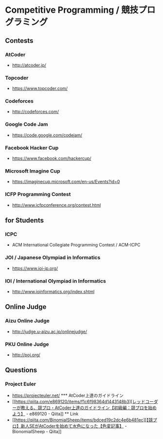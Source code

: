 # Competitive Programming / 競技プログラミング
## Contests
### AtCoder
- http://atcoder.jp/
### Topcoder
- https://www.topcoder.com/
### Codeforces
- http://codeforces.com/
### Google Code Jam
- https://code.google.com/codejam/
### Facebook Hacker Cup
- https://www.facebook.com/hackercup/
### Microsoft Imagine Cup
- https://imaginecup.microsoft.com/en-us/Events?id=0
### ICFP Programming Contest
- http://www.icfpconference.org/contest.html
## for Students
### ICPC
- ACM International Collegiate Programming Contest / ACM-ICPC
### JOI / Japanese Olympiad in Informatics
- https://www.ioi-jp.org/
### IOI / International Olympiad in Informatics
- http://www.ioinformatics.org/index.shtml
## Online Judge
### Aizu Online Judge
- http://judge.u-aizu.ac.jp/onlinejudge/
### PKU Online Judge
- http://poj.org/
## Questions
### Project Euler
- https://projecteuler.net/
*** AtCoder上達のガイドライン
- [[https://qiita.com/e869120/items/f1c6f98364d1443148b3][レッドコーダーが教える、競プロ・AtCoder上達のガイドライン【初級編：競プロを始めよう】 - e869120 - Qiita]]
** Link
- [[https://qiita.com/BinomialSheep/items/bdced19c2dc4e6b481ec][【競プロ】新人SEがAtCoderを始めて水色になった【色変記事】 - BionomialSheep - Qiita]]
